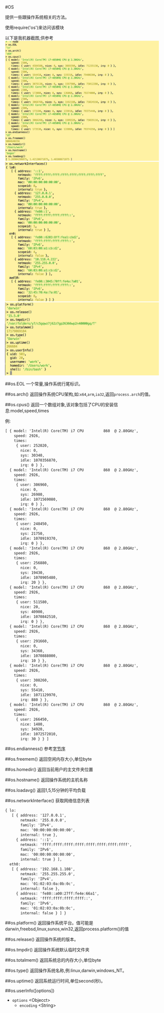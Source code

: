 #OS

提供一些跟操作系统相关的方法。

使用require('os')来访问该模块


以下是我机器截图,供参考
![](../images/os_1.jpg)
![](../images/os_2.jpg)
![](../images/os_3.jpg)


##os.EOL
一个常量,操作系统行尾标识。

##os.arch()
返回操作系统CPU架构,如:`x64`,`arm`,`ia32`,返回`process.arch`的值。

##os.cpus()
返回一个数组对象,该对象包括了CPU的安装信息:model,speed,times

例:
```
[ { model: 'Intel(R) Core(TM) i7 CPU         860  @ 2.80GHz',
    speed: 2926,
    times:
     { user: 252020,
       nice: 0,
       sys: 30340,
       idle: 1070356870,
       irq: 0 } },
  { model: 'Intel(R) Core(TM) i7 CPU         860  @ 2.80GHz',
    speed: 2926,
    times:
     { user: 306960,
       nice: 0,
       sys: 26980,
       idle: 1071569080,
       irq: 0 } },
  { model: 'Intel(R) Core(TM) i7 CPU         860  @ 2.80GHz',
    speed: 2926,
    times:
     { user: 248450,
       nice: 0,
       sys: 21750,
       idle: 1070919370,
       irq: 0 } },
  { model: 'Intel(R) Core(TM) i7 CPU         860  @ 2.80GHz',
    speed: 2926,
    times:
     { user: 256880,
       nice: 0,
       sys: 19430,
       idle: 1070905480,
       irq: 20 } },
  { model: 'Intel(R) Core(TM) i7 CPU         860  @ 2.80GHz',
    speed: 2926,
    times:
     { user: 511580,
       nice: 20,
       sys: 40900,
       idle: 1070842510,
       irq: 0 } },
  { model: 'Intel(R) Core(TM) i7 CPU         860  @ 2.80GHz',
    speed: 2926,
    times:
     { user: 291660,
       nice: 0,
       sys: 34360,
       idle: 1070888000,
       irq: 10 } },
  { model: 'Intel(R) Core(TM) i7 CPU         860  @ 2.80GHz',
    speed: 2926,
    times:
     { user: 308260,
       nice: 0,
       sys: 55410,
       idle: 1071129970,
       irq: 880 } },
  { model: 'Intel(R) Core(TM) i7 CPU         860  @ 2.80GHz',
    speed: 2926,
    times:
     { user: 266450,
       nice: 1480,
       sys: 34920,
       idle: 1072572010,
       irq: 30 } } ]

```
##os.endianness()
参考[字节序](http://es6.ruanyifeng.com/#docs/arraybuffer#字节序)

##os.freemem()
返回空闲内存大小,单位byte

##os.homedir()
返回当前用户的主文件夹位置

##os.hostname()
返回操作系统的主机名称

##os.loadavg()
返回1,5,15分钟的平均负载

##os.networkInterface()
获取网络信息列表

```
{ lo:
   [ { address: '127.0.0.1',
       netmask: '255.0.0.0',
       family: 'IPv4',
       mac: '00:00:00:00:00:00',
       internal: true },
     { address: '::1',
       netmask: 'ffff:ffff:ffff:ffff:ffff:ffff:ffff:ffff',
       family: 'IPv6',
       mac: '00:00:00:00:00:00',
       internal: true } ],
  eth0:
   [ { address: '192.168.1.108',
       netmask: '255.255.255.0',
       family: 'IPv4',
       mac: '01:02:03:0a:0b:0c',
       internal: false },
     { address: 'fe80::a00:27ff:fe4e:66a1',
       netmask: 'ffff:ffff:ffff:ffff::',
       family: 'IPv6',
       mac: '01:02:03:0a:0b:0c',
       internal: false } ] }

```
##os.platform()
返回操作系统平台。值可能是darwin,freebsd,linux,sunos,win32,返回process.platform()的值

##os.release()
返回操作系统的版本。

##os.tmpdir()
返回操作系统默认临时文件夹

##os.totalmem()
返回系统总的内存大小,单位byte


##os.type()
返回操作系统名称,例:linux,darwin,windows_NT。

##os.uptime()
返回系统运行时间,单位second(秒)。

##os.userInfo(\[options])
- `options` \<Objecct>
    - `encoding` \<String>




